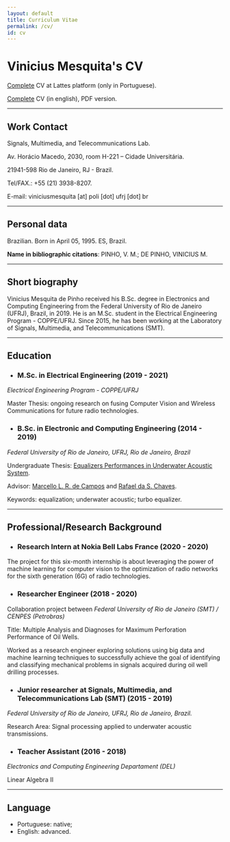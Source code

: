 ```yaml
---
layout: default
title: Curriculum Vitae
permalink: /cv/
id: cv
---
```


# Vinicius Mesquita's CV

[Complete](http://lattes.cnpq.br/2628435149154613) CV at Lattes platform (only in Portuguese).

[Complete](cv_pdf/cv.pdf) CV (in english), PDF version.

---

## Work Contact

Signals, Multimedia, and Telecommunications Lab.

Av. Horácio Macedo, 2030, room H-221 – Cidade Universitária.

21941-598 Rio de Janeiro, RJ - Brazil.

Tel/FAX.: +55 (21) 3938-8207.

E-mail: viniciusmesquita [at] poli [dot] ufrj [dot] br

---

## Personal data

Brazilian. Born in April 05, 1995. ES, Brazil.

**Name in bibliographic citations**: PINHO, V. M.; DE PINHO, VINICIUS M.

---

## Short biography

Vinicius Mesquita de Pinho received his B.Sc. degree in Electronics and Computing Engineering from the Federal University
of Rio de Janeiro (UFRJ), Brazil, in 2019. He is an M.Sc. student in the Electrical Engineering Program - COPPE/UFRJ. Since
2015, he has been working at the Laboratory of Signals, Multimedia, and Telecommunications (SMT).

---

## Education



* ### **M.Sc. in Electrical Engineering** (2019 - 2021)

*Electrical Engineering Program - COPPE/UFRJ*

Master Thesis: ongoing research on fusing Computer Vision and Wireless
Communications for future radio technologies.




* ### **B.Sc. in Electronic and Computing Engineering** (2014 - 2019)

*Federal University of Rio de Janeiro, UFRJ, Rio de Janeiro, Brazil*

Undergraduate Thesis: [Equalizers Performances in Underwater Acoustic System](https://www.researchgate.net/publication/331529947_On_Equalization_Performance_in_Underwater_Acoustic_Communication_System).

Advisor: [Marcello L. R. de Campos](http://www.smt.ufrj.br/~campos/) and [Rafael da S. Chaves](https://www.researchgate.net/profile/Rafael_Chaves7).

Keywords: equalization; underwater acoustic; turbo equalizer.

---

## Professional/Research Background


* ### Research Intern at Nokia Bell Labs France (2020 - 2020)

The project for this six-month internship is about leveraging the
power of machine learning for computer vision to the optimization of
radio networks for the sixth generation (6G) of radio technologies.


* ### Researcher Engineer (2018 - 2020)

Collaboration project between *Federal University of Rio de Janeiro (SMT) / CENPES (Petrobras)*

Title:  Multiple Analysis and Diagnoses for Maximum Perforation Performance of Oil Wells.

Worked as a research engineer exploring solutions using big data and
machine learning techniques to successfully achieve the goal of
identifying and classifying mechanical problems in signals acquired
during oil well drilling processes.


* ### Junior researcher at Signals, Multimedia, and Telecommunications Lab (SMT) (2015 - 2019)

*Federal University of Rio de Janeiro, UFRJ, Rio de Janeiro, Brazil.*

Research Area: Signal processing applied to underwater acoustic transmissions.


* ### Teacher Assistant (2016 - 2018)


*Electronics and Computing Engineering Departament (DEL)*

Linear Algebra II

---
## Language
* Portuguese: native;
* English: advanced.


